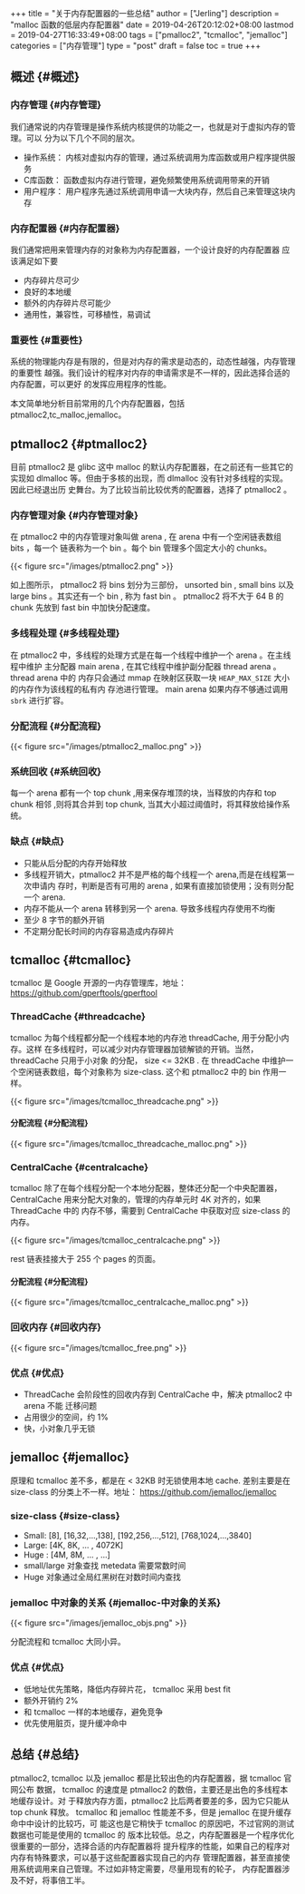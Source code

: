 +++
title = "关于内存配置器的一些总结"
author = ["Jerling"]
description = "malloc 函数的低层内存配置器"
date = 2019-04-26T20:12:02+08:00
lastmod = 2019-04-27T16:33:49+08:00
tags = ["pmalloc2", "tcmalloc", "jemalloc"]
categories = ["内存管理"]
type = "post"
draft = false
toc = true
+++

## 概述 {#概述}


### 内存管理 {#内存管理}

我们通常说的内存管理是操作系统内核提供的功能之一，也就是对于虚拟内存的管理。可以
分为以下几个不同的层次。

-   操作系统： 内核对虚拟内存的管理，通过系统调用为库函数或用户程序提供服务
-   C库函数： 函数虚拟内存进行管理，避免频繁使用系统调用带来的开销
-   用户程序： 用户程序先通过系统调用申请一大块内存，然后自己来管理这块内存


### 内存配置器 {#内存配置器}

我们通常把用来管理内存的对象称为内存配置器，一个设计良好的内存配置器
应该满足如下要

-   内存碎片尽可少
-   良好的本地缓
-   额外的内存碎片尽可能少
-   通用性，兼容性，可移植性，易调试


### 重要性 {#重要性}

系统的物理能内存是有限的，但是对内存的需求是动态的，动态性越强，内存管理的重要性
越强。我们设计的程序对内存的申请需求是不一样的，因此选择合适的内存配置，可以更好
的发挥应用程序的性能。

本文简单地分析目前常用的几个内存配置器，包括 ptmalloc2,tc\_malloc,jemalloc。


## ptmalloc2 {#ptmalloc2}

目前 ptmalloc2 是 glibc 这中 malloc 的默认内存配置器，在之前还有一些其它的实现如
dlmalloc 等。但由于多核的出现，而 dlmalloc 没有针对多线程的实现。因此已经退出历
史舞台。为了比较当前比较优秀的配置器，选择了 ptmalloc2 。


### 内存管理对象 {#内存管理对象}

在 ptmalloc2 中的内存管理对象叫做 arena , 在 arena 中有一个空闲链表数组 bits ，每一个
链表称为一个 bin 。每个 bin 管理多个固定大小的 chunks。

{{< figure src="/images/ptmalloc2.png" >}}

如上图所示， ptmalloc2 将 bins 划分为三部份， unsorted bin , small bins 以及
large bins 。其实还有一个 bin , 称为 fast bin 。 ptmalloc2 将不大于 64 B 的
chunk 先放到 fast bin 中加快分配速度。


### 多线程处理 {#多线程处理}

在 ptmalloc2 中，多线程的处理方式是在每一个线程中维护一个 arena 。在主线程中维护
主分配器 main arena , 在其它线程中维护副分配器 thread arena 。 thread arena 中的
内存只会通过 mmap 在映射区获取一块 `HEAP_MAX_SIZE` 大小的内存作为该线程的私有内
存池进行管理。 main arena 如果内存不够通过调用 `sbrk` 进行扩容。


### 分配流程 {#分配流程}

{{< figure src="/images/ptmalloc2_malloc.png" >}}


### 系统回收 {#系统回收}

每一个 arena 都有一个 top chunk ,用来保存堆顶的块，当释放的内存和 top chunk 相邻
,则将其合并到 top chunk, 当其大小超过阈值时，将其释放给操作系统。


### 缺点 {#缺点}

-   只能从后分配的内存开始释放
-   多线程开销大，ptmalloc2 并不是严格的每个线程一个 arena,而是在线程第一次申请内
    存时，判断是否有可用的 arena , 如果有直接加锁使用；没有则分配一个 arena.
-   内存不能从一个 arena 转移到另一个 arena. 导致多线程内存使用不均衡
-   至少 8 字节的额外开销
-   不定期分配长时间的内存容易造成内存碎片


## tcmalloc {#tcmalloc}

tcmalloc 是 Google 开源的一内存管理库，地址：<https://github.com/gperftools/gperftool>


### ThreadCache {#threadcache}

tcmalloc 为每个线程都分配一个线程本地的内存池 threadCache, 用于分配小内存。这样
在多线程时，可以减少对内存管理器加锁解锁的开销。当然， threadCache 只用于小对象
的分配， size <= 32KB . 在 threadCache 中维护一个空闲链表数组，每个对象称为
size-class. 这个和 ptmalloc2 中的 bin 作用一样。

{{< figure src="/images/tcmalloc_threadcache.png" >}}


#### 分配流程 {#分配流程}

{{< figure src="/images/tcmalloc_threadcache_malloc.png" >}}


### CentralCache {#centralcache}

tcmalloc 除了在每个线程分配一个本地分配器，整体还分配一个中央配置器，
CentralCache 用来分配大对象的，管理的内存单元时 4K 对齐的，如果 ThreadCache 中的
内存不够，需要到 CentralCache 中获取对应 size-class 的内存。

{{< figure src="/images/tcmalloc_centralcache.png" >}}

rest 链表挂接大于 255 个 pages 的页面。


#### 分配流程 {#分配流程}

{{< figure src="/images/tcmalloc_centralcache_malloc.png" >}}


### 回收内存 {#回收内存}

{{< figure src="/images/tcmalloc_free.png" >}}


### 优点 {#优点}

-   ThreadCache 会阶段性的回收内存到 CentralCache 中，解决 ptmalloc2 中 arena 不能
    迁移问题
-   占用很少的空间，约 1%
-   快，小对象几乎无锁


## jemalloc {#jemalloc}

原理和 tcmalloc 差不多，都是在 < 32KB 时无锁使用本地 cache. 差别主要是在
size-class 的分类上不一样。地址： <https://github.com/jemalloc/jemalloc>


### size-class {#size-class}

-   Small: [8], [16,32,...,138], [192,256,...,512], [768,1024,...,3840]
-   Large: [4K, 8K, ... , 4072K]
-   Huge : [4M, 8M, ... , ...]
-   small/large 对象查找 metedata 需要常数时间
-   Huge 对象通过全局红黑树在对数时间内查找


### jemalloc 中对象的关系 {#jemalloc-中对象的关系}

{{< figure src="/images/jemalloc_objs.png" >}}

分配流程和 tcmalloc 大同小异。


### 优点 {#优点}

-   低地址优先策略，降低内存碎片花， tcmalloc 采用 best fit
-   额外开销约 2%
-   和 tcmalloc 一样的本地缓存，避免竞争
-   优先使用脏页，提升缓冲命中


## 总结 {#总结}

ptmalloc2, tcmalloc 以及 jemalloc 都是比较出色的内存配置器，据 tcmalloc 官网公布
数据， tcmalloc 的速度是 ptmalloc2 的数倍，主要还是出色的多线程本地缓存设计。对
于释放内存方面，ptmalloc2 比后两者要差的多，因为它只能从 top chunk 释放。
tcmalloc 和 jemalloc 性能差不多，但是 jemalloc 在提升缓存命中中设计的比较巧，可
能这也是它稍快于 tcmalloc 的原因吧，不过官网的测试数据也可能是使用的 tcmalloc 的
版本比较低。总之，内存配置器是一个程序优化很重要的一部分，选择合适的内存配置器将
提升程序的性能，如果自己的程序对内存有特殊要求，可以基于这些配置器实现自己的内存
管理配置器，甚至直接使用系统调用来自己管理。不过如非特定需要，尽量用现有的轮子，
内存配置器涉及不好，将事倍工半。
